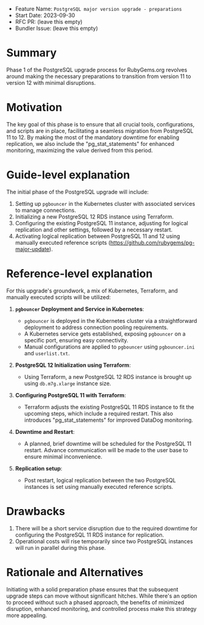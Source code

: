 - Feature Name: `PostgreSQL major version upgrade - preparations`
- Start Date: 2023-09-30
- RFC PR: (leave this empty)
- Bundler Issue: (leave this empty)

# Summary

Phase 1 of the PostgreSQL upgrade process for RubyGems.org revolves around making the necessary preparations to transition from version 11 to version 12 with minimal disruptions.

# Motivation

The key goal of this phase is to ensure that all crucial tools, configurations, and scripts are in place, facilitating a seamless migration from PostgreSQL 11 to 12. By making the most of the mandatory downtime for enabling replication, we also include the "pg_stat_statements" for enhanced monitoring, maximizing the value derived from this period.

# Guide-level explanation

The initial phase of the PostgreSQL upgrade will include:

1. Setting up `pgbouncer` in the Kubernetes cluster with associated services to manage connections.
2. Initializing a new PostgreSQL 12 RDS instance using Terraform.
3. Configuring the existing PostgreSQL 11 instance, adjusting for logical replication and other settings, followed by a necessary restart.
4. Activating logical replication between PostgreSQL 11 and 12 using manually executed reference scripts (https://github.com/rubygems/pg-major-update).

# Reference-level explanation

For this upgrade's groundwork, a mix of Kubernetes, Terraform, and manually executed scripts will be utilized:

1. **`pgbouncer` Deployment and Service in Kubernetes**:
   - `pgbouncer` is deployed in the Kubernetes cluster via a straightforward deployment to address connection pooling requirements.
   - A Kubernetes service gets established, exposing `pgbouncer` on a specific port, ensuring easy connectivity.
   - Manual configurations are applied to `pgbouncer` using `pgbouncer.ini` and `userlist.txt`.

2. **PostgreSQL 12 Initialization using Terraform**:
   - Using Terraform, a new PostgreSQL 12 RDS instance is brought up using `db.m7g.xlarge` instance size.

3. **Configuring PostgreSQL 11 with Terraform**:
   - Terraform adjusts the existing PostgreSQL 11 RDS instance to fit the upcoming steps, which include a required restart. This also introduces "pg_stat_statements" for improved DataDog monitoring.

4. **Downtime and Restart**:
   - A planned, brief downtime will be scheduled for the PostgreSQL 11 restart. Advance communication will be made to the user base to ensure minimal inconvenience.

5. **Replication setup**:
   - Post restart, logical replication between the two PostgreSQL instances is set using manually executed reference scripts.

# Drawbacks

1. There will be a short service disruption due to the required downtime for configuring the PostgreSQL 11 RDS instance for replication.
2. Operational costs will rise temporarily since two PostgreSQL instances will run in parallel during this phase.

# Rationale and Alternatives

Initiating with a solid preparation phase ensures that the subsequent upgrade steps can move without significant hitches. While there's an option to proceed without such a phased approach, the benefits of minimized disruption, enhanced monitoring, and controlled process make this strategy more appealing.
